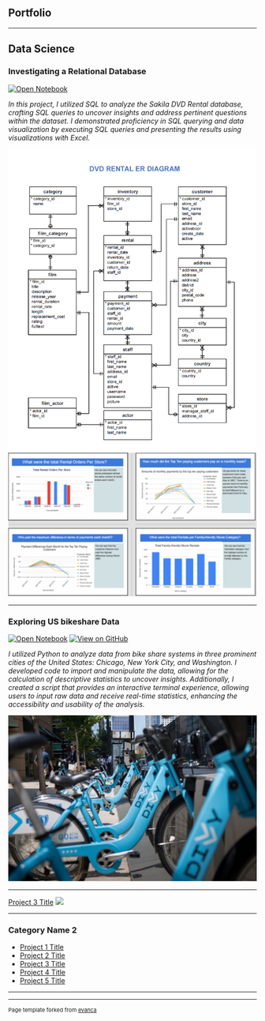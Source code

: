 ## Portfolio

---

## Data Science 

### __Investigating a Relational Database__
[![Open Notebook](https://img.shields.io/badge/Jupyter-Open_Notebook-blue?style=plastic&logo=Jupyter)](pdf/Sakila_Database.html)



_In this project, I utilized SQL to analyze the Sakila DVD Rental database, crafting SQL queries to uncover insights and address pertinent questions within the dataset. I demonstrated proficiency in SQL querying and data visualization by executing SQL queries and presenting the results using visualizations with Excel._




<img src="images/dvd-rental-erd-2.png?raw=true"/>
<img src="images/project1.png?raw=true"/>

---
### __Exploring US bikeshare Data__
[![Open Notebook](https://img.shields.io/badge/Jupyter-Open%20_Notebook-blue?style=plastic&logo=Jupyter)](pdf/Bikeshare.html)
[![View on GitHub](https://img.shields.io/badge/GitHub-View_on%20_GitHub-cyan?style=plastic&logo=Jupyter)](https://github.com/GbileA/GbileA.github.io/blob/master/Bikeshare.ipynb)

_I utilized Python to analyze data from bike share systems in three prominent cities of the United States: Chicago, New York City, and Washington. I developed code to import and manipulate the data, allowing for the calculation of descriptive statistics to uncover insights. Additionally, I created a script that provides an interactive terminal experience, allowing users to input raw data and receive real-time statistics, enhancing the accessibility and usability of the analysis._

 
<img src="images/divvy.jpg?raw=true"/>

---
[Project 3 Title](http://example.com/)
<img src="images/dummy_thumbnail.jpg?raw=true"/>

---

### Category Name 2

- [Project 1 Title](http://example.com/)
- [Project 2 Title](http://example.com/)
- [Project 3 Title](http://example.com/)
- [Project 4 Title](http://example.com/)
- [Project 5 Title](http://example.com/)

---




---
<p style="font-size:11px">Page template forked from <a href="https://github.com/evanca/quick-portfolio">evanca</a></p>
<!-- Remove above link if you don't want to attibute -->
